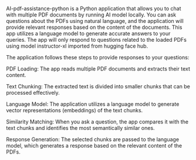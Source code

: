 AI-pdf-assistance-python is a Python application that allows you to chat with multiple PDF documents by running AI model locally. You can ask questions about the PDFs using natural language, and the application will provide relevant responses based on the content of the documents. This app utilizes a language model to generate accurate answers to your queries. The app will only respond to questions related to the loaded PDFs using model instructor-xl imported from hugging face hub.

The application follows these steps to provide responses to your questions:

PDF Loading: The app reads multiple PDF documents and extracts their text content.

Text Chunking: The extracted text is divided into smaller chunks that can be processed effectively.

Language Model: The application utilizes a language model to generate vector representations (embeddings) of the text chunks.

Similarity Matching: When you ask a question, the app compares it with the text chunks and identifies the most semantically similar ones.

Response Generation: The selected chunks are passed to the language model, which generates a response based on the relevant content of the PDFs.

